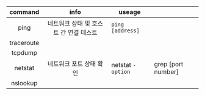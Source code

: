 | command | info | useage |  |
| :--: | :--: | ---- | ---- |
| ping | 네트워크 상태 및 호스트 간 연결 테스트 | `ping [address]` |  |
| traceroute |  |  |  |
| tcpdump |  |  |  |
| netstat | 네트워크 포트 상태 확인 | netstat `-option` | grep [port number] |
| nslookup |  |  |  |

